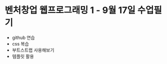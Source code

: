 벤처창업 웹프로그래밍 1 - 9월 17일 수업필기
==========================================

- github 연습
- css 복습
- 부트스트랩 사용해보기
- 템플릿 활용
